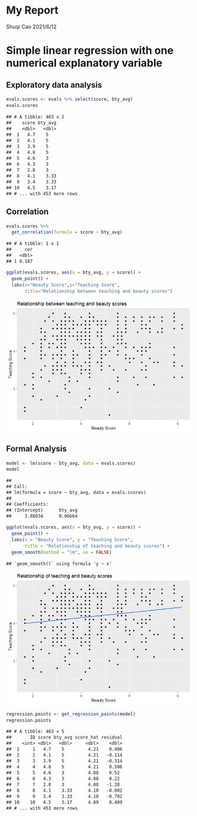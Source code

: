 My Report
================
Shuqi Cao
2021/6/12

# Simple linear regression with one numerical explanatory variable

## Exploratory data analysis

``` r
evals.scores <- evals %>% select(score, bty_avg)
evals.scores
```

    ## # A tibble: 463 x 2
    ##    score bty_avg
    ##    <dbl>   <dbl>
    ##  1   4.7    5   
    ##  2   4.1    5   
    ##  3   3.9    5   
    ##  4   4.8    5   
    ##  5   4.6    3   
    ##  6   4.3    3   
    ##  7   2.8    3   
    ##  8   4.1    3.33
    ##  9   3.4    3.33
    ## 10   4.5    3.17
    ## # ... with 453 more rows

## Correlation

``` r
evals.scores %>% 
  get_correlation(formula = score ~ bty_avg)
```

    ## # A tibble: 1 x 1
    ##     cor
    ##   <dbl>
    ## 1 0.187

``` r
ggplot(evals.scores, aes(x = bty_avg, y = score)) +
  geom_point() +
  labs(x="Beauty Score",y="Teaching Score",
       title="Relationship between teaching and beauty scores")
```

![](MyReport_files/figure-gfm/corr-1.png)<!-- -->

## Formal Analysis

``` r
model <- lm(score ~ bty_avg, data = evals.scores)
model
```

    ## 
    ## Call:
    ## lm(formula = score ~ bty_avg, data = evals.scores)
    ## 
    ## Coefficients:
    ## (Intercept)      bty_avg  
    ##     3.88034      0.06664

``` r
ggplot(evals.scores, aes(x = bty_avg, y = score)) +
  geom_point() +
  labs(x = "Beauty Score", y = "Teaching Score", 
       title = "Relationship of teaching and beauty scores") +
  geom_smooth(method = "lm", se = FALSE)
```

    ## `geom_smooth()` using formula 'y ~ x'

![](MyReport_files/figure-gfm/fal-1.png)<!-- -->

``` r
regression.points <- get_regression_points(model)
regression.points
```

    ## # A tibble: 463 x 5
    ##       ID score bty_avg score_hat residual
    ##    <int> <dbl>   <dbl>     <dbl>    <dbl>
    ##  1     1   4.7    5         4.21    0.486
    ##  2     2   4.1    5         4.21   -0.114
    ##  3     3   3.9    5         4.21   -0.314
    ##  4     4   4.8    5         4.21    0.586
    ##  5     5   4.6    3         4.08    0.52 
    ##  6     6   4.3    3         4.08    0.22 
    ##  7     7   2.8    3         4.08   -1.28 
    ##  8     8   4.1    3.33      4.10   -0.002
    ##  9     9   3.4    3.33      4.10   -0.702
    ## 10    10   4.5    3.17      4.09    0.409
    ## # ... with 453 more rows
